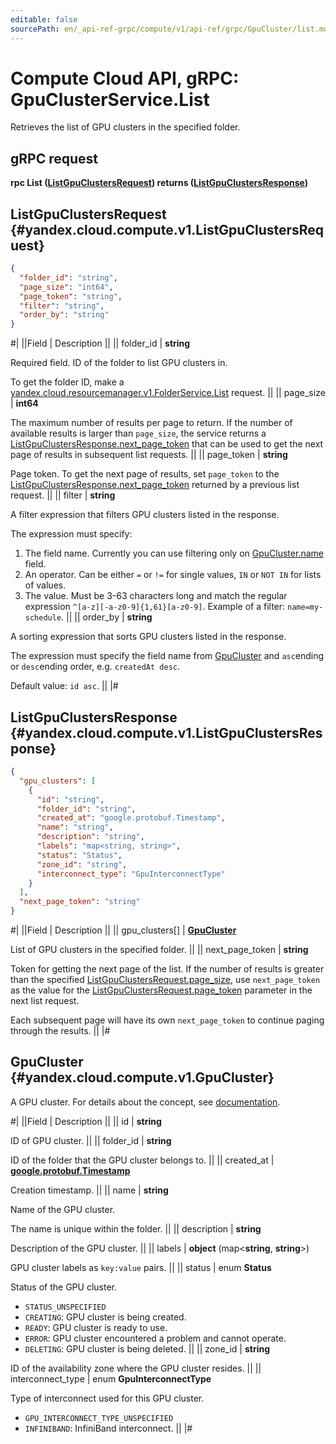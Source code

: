 ```yaml
---
editable: false
sourcePath: en/_api-ref-grpc/compute/v1/api-ref/grpc/GpuCluster/list.md
---
```


# Compute Cloud API, gRPC: GpuClusterService.List

Retrieves the list of GPU clusters in the specified folder.

## gRPC request

**rpc List ([ListGpuClustersRequest](#yandex.cloud.compute.v1.ListGpuClustersRequest)) returns ([ListGpuClustersResponse](#yandex.cloud.compute.v1.ListGpuClustersResponse))**

## ListGpuClustersRequest {#yandex.cloud.compute.v1.ListGpuClustersRequest}

```json
{
  "folder_id": "string",
  "page_size": "int64",
  "page_token": "string",
  "filter": "string",
  "order_by": "string"
}
```

#|
||Field | Description ||
|| folder_id | **string**

Required field. ID of the folder to list GPU clusters in.

To get the folder ID, make a [yandex.cloud.resourcemanager.v1.FolderService.List](/docs/resource-manager/api-ref/grpc/Folder/list#List) request. ||
|| page_size | **int64**

The maximum number of results per page to return. If the number of available
results is larger than `page_size`, the service returns a [ListGpuClustersResponse.next_page_token](#yandex.cloud.compute.v1.ListGpuClustersResponse)
that can be used to get the next page of results in subsequent list requests. ||
|| page_token | **string**

Page token. To get the next page of results, set `page_token` to the
[ListGpuClustersResponse.next_page_token](#yandex.cloud.compute.v1.ListGpuClustersResponse) returned by a previous list request. ||
|| filter | **string**

A filter expression that filters GPU clusters listed in the response.

The expression must specify:
1. The field name. Currently you can use filtering only on [GpuCluster.name](#yandex.cloud.compute.v1.GpuCluster) field.
2. An operator. Can be either `=` or `!=` for single values, `IN` or `NOT IN` for lists of values.
3. The value. Must be 3-63 characters long and match the regular expression `^[a-z][-a-z0-9]{1,61}[a-z0-9]`.
Example of a filter: `name=my-schedule`. ||
|| order_by | **string**

A sorting expression that sorts GPU clusters listed in the response.

The expression must specify the field name from [GpuCluster](#yandex.cloud.compute.v1.GpuCluster) and `asc`ending or `desc`ending order,
e.g. `createdAt desc`.

Default value: `id asc`. ||
|#

## ListGpuClustersResponse {#yandex.cloud.compute.v1.ListGpuClustersResponse}

```json
{
  "gpu_clusters": [
    {
      "id": "string",
      "folder_id": "string",
      "created_at": "google.protobuf.Timestamp",
      "name": "string",
      "description": "string",
      "labels": "map<string, string>",
      "status": "Status",
      "zone_id": "string",
      "interconnect_type": "GpuInterconnectType"
    }
  ],
  "next_page_token": "string"
}
```

#|
||Field | Description ||
|| gpu_clusters[] | **[GpuCluster](#yandex.cloud.compute.v1.GpuCluster)**

List of GPU clusters in the specified folder. ||
|| next_page_token | **string**

Token for getting the next page of the list. If the number of results is greater than
the specified [ListGpuClustersRequest.page_size](#yandex.cloud.compute.v1.ListGpuClustersRequest), use `next_page_token` as the value
for the [ListGpuClustersRequest.page_token](#yandex.cloud.compute.v1.ListGpuClustersRequest) parameter in the next list request.

Each subsequent page will have its own `next_page_token` to continue paging through the results. ||
|#

## GpuCluster {#yandex.cloud.compute.v1.GpuCluster}

A GPU cluster. For details about the concept, see [documentation](/docs/compute/concepts/gpus#gpu-clusters).

#|
||Field | Description ||
|| id | **string**

ID of GPU cluster. ||
|| folder_id | **string**

ID of the folder that the GPU cluster belongs to. ||
|| created_at | **[google.protobuf.Timestamp](https://developers.google.com/protocol-buffers/docs/reference/google.protobuf#timestamp)**

Creation timestamp. ||
|| name | **string**

Name of the GPU cluster.

The name is unique within the folder. ||
|| description | **string**

Description of the GPU cluster. ||
|| labels | **object** (map<**string**, **string**>)

GPU cluster labels as `key:value` pairs. ||
|| status | enum **Status**

Status of the GPU cluster.

- `STATUS_UNSPECIFIED`
- `CREATING`: GPU cluster is being created.
- `READY`: GPU cluster is ready to use.
- `ERROR`: GPU cluster encountered a problem and cannot operate.
- `DELETING`: GPU cluster is being deleted. ||
|| zone_id | **string**

ID of the availability zone where the GPU cluster resides. ||
|| interconnect_type | enum **GpuInterconnectType**

Type of interconnect used for this GPU cluster.

- `GPU_INTERCONNECT_TYPE_UNSPECIFIED`
- `INFINIBAND`: InfiniBand interconnect. ||
|#